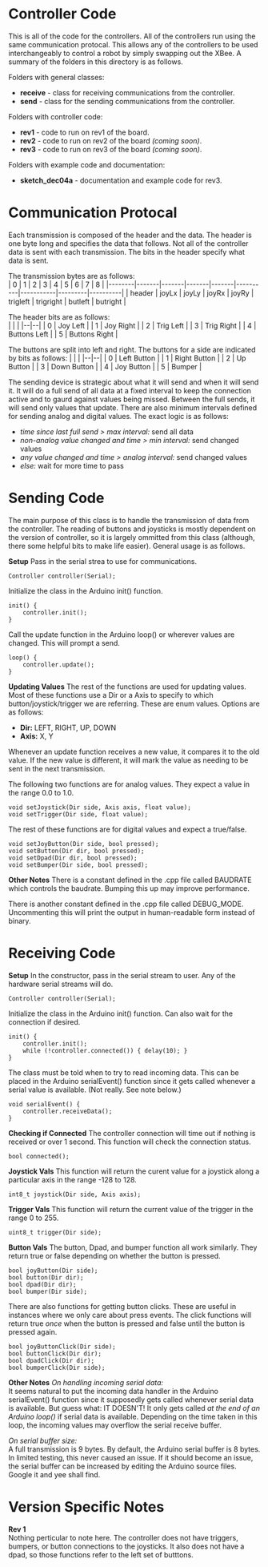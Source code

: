 # Controller Code  
This is all of the code for the controllers. All of the controllers run using the same communication protocal. This allows any of the controllers to be used interchangeably to control a robot by simply swapping out the XBee. A summary of the folders in this directory is as follows.
  
Folders with general classes:  
 - **receive** - class for receiving communications from the controller.   
 - **send** - class for the sending communications from the controller.   

Folders with controller code:
 - **rev1** - code to run on rev1 of the board.   
 - **rev2** - code to run on rev2 of the board *(coming soon)*.   
 - **rev3** - code to run on rev3 of the board *(coming soon)*.   
  
Folders with example code and documentation:
 - **sketch_dec04a** - documentation and example code for rev3.   

# Communication Protocal 
Each transmission is composed of the header and the data.  The header is one byte long and specifies the data that follows. Not all of the controller data is sent with each transmission. The bits in the header specify what data is sent.  

The transmission bytes are as follows:  
|   0    |   1   |   2   |   3   |   4   |    5     |     6     |    7    |    8     |
|--------|-------|-------|-------|-------|----------|-----------|---------|----------|
| header | joyLx | joyLy | joyRx | joyRy | trigleft | trigright | butleft | butright |
  
The header bits are as follows:  
|  |  |
|--|--|
| 0 | Joy Left      |
| 1 | Joy Right     |
| 2 | Trig Left     |
| 3 | Trig Right    |
| 4 | Buttons Left  |
| 5 | Buttons Right |  
  
The buttons are split into left and right. The buttons for a side are indicated by bits as follows:
|  |  |
|--|--|
| 0 | Left Button  |
| 1 | Right Button |
| 2 | Up Button    |
| 3 | Down Button  |
| 4 | Joy Button   |
| 5 | Bumper       |


The sending device is strategic about what it will send and when it will send it. It will do a full send of all data at a fixed interval to keep the connection active and to gaurd against values being missed. Between the full sends, it will send only values that update. There are also minimum intervals defined for sending analog and digital values. The exact logic is as follows:
- *time since last full send > max interval:* send all data
- *non-analog value changed and time > min interval:* send changed values
- *any value changed and time > analog interval:* send changed values
- *else:* wait for more time to pass



# Sending Code
The main purpose of this class is to handle the transmission of data from the controller. The reading of buttons and joysticks is mostly dependent on the version of controller, so it is largely ommitted from this class (although, there some helpful bits to make life easier). General usage is as follows.  

**Setup**
Pass in the serial strea to use for communications.

    Controller controller(Serial);  

Initialize the class in the Arduino init() function.

    init() {
	    controller.init();
    }

Call the update function in the Arduino loop() or wherever values are changed. This will prompt a send.

    loop() {
	    controller.update();
    }


**Updating Values**
The rest of the functions are used for updating values. Most of these functions use a Dir or a Axis to specify to which button/joystick/trigger we are referring. These are enum values.  Options are as follows:  

 - **Dir:** LEFT, RIGHT, UP, DOWN
 - **Axis:** X, Y

Whenever an update function receives a new value, it compares it to the old value. If the new value is different, it will mark the value as needing to be sent in the next transmission.

The following two functions are for analog values. They expect a value in the range 0.0 to 1.0.  

    void setJoystick(Dir side, Axis axis, float value);
    void setTrigger(Dir side, float value);

The rest of these functions are for digital values and expect a true/false.

    void setJoyButton(Dir side, bool pressed);
    void setButton(Dir dir, bool pressed);
    void setDpad(Dir dir, bool pressed);
    void setBumper(Dir side, bool pressed);



**Other Notes**
There is a constant defined in the .cpp file called BAUDRATE which controls the baudrate. Bumping this up may improve performance.  

There is another constant defined in the .cpp file called DEBUG_MODE. Uncommenting this will print the output in human-readable form instead of binary.   

# Receiving Code

**Setup**
In the constructor, pass in the serial stream to user. Any of the hardware serial streams will do.

    Controller controller(Serial);  

Initialize the class in the Arduino init() function. Can also wait for the connection if desired.

    init() {
	    controller.init();
		while (!controller.connected()) { delay(10); }
    }

The class must be told when to try to read incoming data. This can be placed in the Arduino serialEvent() function since it gets called whenever a serial value is available. (Not really. See note below.)

	void serialEvent() {
		controller.receiveData();
	}

  
**Checking if Connected**
The controller connection will time out if nothing is received or over 1 second. This function will check the connection status.

    bool connected();

**Joystick Vals**
This function will return the curent value for a joystick along a particular axis in the range -128 to 128. 

    int8_t joystick(Dir side, Axis axis);

**Trigger Vals**
This function will return the current value of the trigger in the range 0 to 255.

    uint8_t trigger(Dir side);

**Button Vals**
The button, Dpad, and bumper function all work similarly. They return true or false depending on whether the button is pressed.  

    bool joyButton(Dir side);
    bool button(Dir dir);
    bool dpad(Dir dir);
    bool bumper(Dir side);
    
There are also functions for getting button clicks. These are useful in instances where we only care about press events. The click functions will return true *once* when the button is pressed and false until the button is pressed again.

    bool joyButtonClick(Dir side);
    bool buttonClick(Dir dir);
    bool dpadClick(Dir dir);
    bool bumperClick(Dir side);
    

**Other Notes**
*On handling incoming serial data:*  
It seems natural to put the incoming data handler in the Arduino  serialEvent() function since it supposedly gets called whenever serial data is available. But guess what: IT DOESN'T! It only gets called *at the end of an Arduino loop()* if serial data is available. Depending on the time taken in this loop, the incoming values may overflow the serial receive buffer.  
  
*On serial buffer size:*  
A full transmission is 9 bytes. By default, the Arduino serial buffer is 8 bytes. In limited testing, this never caused an issue. If it should become an issue, the serial buffer can be increased by editing the Arduino source files. Google it and yee shall find.  

# Version Specific Notes
**Rev 1**  
Nothing perticular to note here. The controller does not have triggers, bumpers, or button connections to the joysticks. It also does not have a dpad, so those functions refer to the left set of butttons.